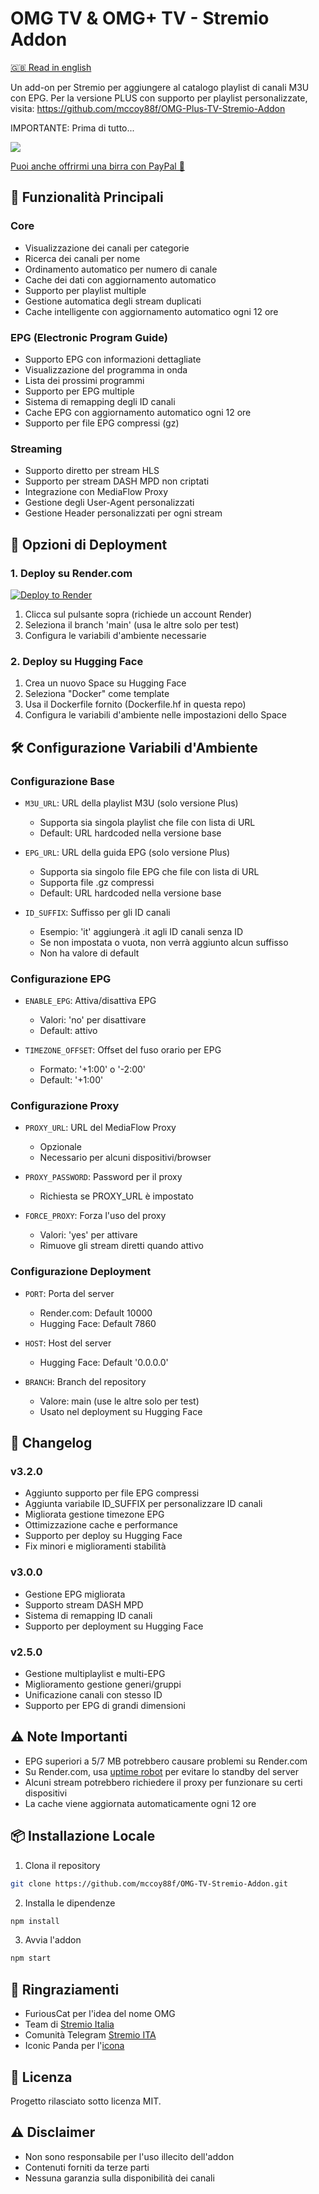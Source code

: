 # OMG TV & OMG+ TV - Stremio Addon

[🇬🇧 Read in english](readme.md)

Un add-on per Stremio per aggiungere al catalogo playlist di canali M3U con EPG.
Per la versione PLUS con supporto per playlist personalizzate, visita: https://github.com/mccoy88f/OMG-Plus-TV-Stremio-Addon

IMPORTANTE: Prima di tutto...

<a href="https://www.buymeacoffee.com/mccoy88f"><img src="https://img.buymeacoffee.com/button-api/?text=Offrimi una birra&emoji=🍺&slug=mccoy88f&button_colour=FFDD00&font_colour=000000&font_family=Bree&outline_colour=000000&coffee_colour=ffffff" /></a>

[Puoi anche offrirmi una birra con PayPal 🍻](https://paypal.me/mccoy88f?country.x=IT&locale.x=it_IT)

## 🌟 Funzionalità Principali

### Core
- Visualizzazione dei canali per categorie
- Ricerca dei canali per nome
- Ordinamento automatico per numero di canale
- Cache dei dati con aggiornamento automatico
- Supporto per playlist multiple
- Gestione automatica degli stream duplicati
- Cache intelligente con aggiornamento automatico ogni 12 ore

### EPG (Electronic Program Guide)
- Supporto EPG con informazioni dettagliate
- Visualizzazione del programma in onda
- Lista dei prossimi programmi
- Supporto per EPG multiple
- Sistema di remapping degli ID canali
- Cache EPG con aggiornamento automatico ogni 12 ore
- Supporto per file EPG compressi (gz)

### Streaming
- Supporto diretto per stream HLS
- Supporto per stream DASH MPD non criptati
- Integrazione con MediaFlow Proxy
- Gestione degli User-Agent personalizzati
- Gestione Header personalizzati per ogni stream

## 🚀 Opzioni di Deployment

### 1. Deploy su Render.com
[![Deploy to Render](https://render.com/images/deploy-to-render-button.svg)](https://render.com/deploy?repo=https://github.com/mccoy88f/OMG-Plus-TV-Stremio-Addon)

1. Clicca sul pulsante sopra (richiede un account Render)
2. Seleziona il branch 'main' (usa le altre solo per test)
3. Configura le variabili d'ambiente necessarie

### 2. Deploy su Hugging Face
1. Crea un nuovo Space su Hugging Face
2. Seleziona "Docker" come template
3. Usa il Dockerfile fornito (Dockerfile.hf in questa repo)
4. Configura le variabili d'ambiente nelle impostazioni dello Space

## 🛠️ Configurazione Variabili d'Ambiente

### Configurazione Base
- `M3U_URL`: URL della playlist M3U (solo versione Plus)
  - Supporta sia singola playlist che file con lista di URL
  - Default: URL hardcoded nella versione base
  
- `EPG_URL`: URL della guida EPG (solo versione Plus)
  - Supporta sia singolo file EPG che file con lista di URL
  - Supporta file .gz compressi
  - Default: URL hardcoded nella versione base

- `ID_SUFFIX`: Suffisso per gli ID canali
  - Esempio: 'it' aggiungerà .it agli ID canali senza ID
  - Se non impostata o vuota, non verrà aggiunto alcun suffisso
  - Non ha valore di default

### Configurazione EPG
- `ENABLE_EPG`: Attiva/disattiva EPG 
  - Valori: 'no' per disattivare
  - Default: attivo
  
- `TIMEZONE_OFFSET`: Offset del fuso orario per EPG
  - Formato: '+1:00' o '-2:00'
  - Default: '+1:00'

### Configurazione Proxy
- `PROXY_URL`: URL del MediaFlow Proxy
  - Opzionale
  - Necessario per alcuni dispositivi/browser

- `PROXY_PASSWORD`: Password per il proxy
  - Richiesta se PROXY_URL è impostato

- `FORCE_PROXY`: Forza l'uso del proxy
  - Valori: 'yes' per attivare
  - Rimuove gli stream diretti quando attivo

### Configurazione Deployment
- `PORT`: Porta del server
  - Render.com: Default 10000
  - Hugging Face: Default 7860
  
- `HOST`: Host del server
  - Hugging Face: Default '0.0.0.0'

- `BRANCH`: Branch del repository
  - Valore: main (use le altre solo per test)
  - Usato nel deployment su Hugging Face

## 🔄 Changelog

### v3.2.0
- Aggiunto supporto per file EPG compressi
- Aggiunta variabile ID_SUFFIX per personalizzare ID canali
- Migliorata gestione timezone EPG
- Ottimizzazione cache e performance
- Supporto per deploy su Hugging Face
- Fix minori e miglioramenti stabilità

### v3.0.0
- Gestione EPG migliorata
- Supporto stream DASH MPD
- Sistema di remapping ID canali
- Supporto per deployment su Hugging Face

### v2.5.0
- Gestione multiplaylist e multi-EPG
- Miglioramento gestione generi/gruppi
- Unificazione canali con stesso ID
- Supporto per EPG di grandi dimensioni

## ⚠️ Note Importanti
- EPG superiori a 5/7 MB potrebbero causare problemi su Render.com
- Su Render.com, usa [uptime robot](https://uptimerobot.com/) per evitare lo standby del server
- Alcuni stream potrebbero richiedere il proxy per funzionare su certi dispositivi
- La cache viene aggiornata automaticamente ogni 12 ore

## 📦 Installazione Locale

1. Clona il repository
```bash
git clone https://github.com/mccoy88f/OMG-TV-Stremio-Addon.git
```

2. Installa le dipendenze
```bash
npm install
```

3. Avvia l'addon
```bash
npm start
```

## 👏 Ringraziamenti
- FuriousCat per l'idea del nome OMG
- Team di [Stremio Italia](https://www.reddit.com/r/Stremio_Italia/)
- Comunità Telegram [Stremio ITA](https://t.me/Stremio_ITA)
- Iconic Panda per l'[icona](https://www.flaticon.com/free-icon/tv_18223703?term=tv&page=1&position=2&origin=tag&related_id=18223703)

## 📜 Licenza
Progetto rilasciato sotto licenza MIT.

## ⚠️ Disclaimer
- Non sono responsabile per l'uso illecito dell'addon
- Contenuti forniti da terze parti
- Nessuna garanzia sulla disponibilità dei canali
